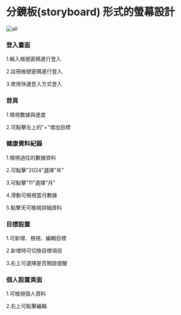 # 分鏡板(storyboard) 形式的螢幕設計
![all](https://github.com/user-attachments/assets/728907bd-8234-48c5-9a41-84a08de8e4cd)

### 登入畫面

1.輸入帳號密碼進行登入 

2.註冊帳號密碼進行登入 

3.使用快速登入方式登入

### 首頁

1.檢視數據與進度

2.可點擊左上的"+"增加目標

### 健康資料紀錄

1.檢視過往的數據資料

2.可點擊"2024"選擇"年"

3.可點擊"11"選擇"月"

4.滑動可檢視當月數據

5.點擊天可檢視詳細資料

### 目標設置

1.可新增、檢視、編輯目標

2.新增時可切換目標項目

3.右上可選擇是否開啟提醒

### 個人設置頁面

1.可檢視個人資料

2.右上可點擊編輯
